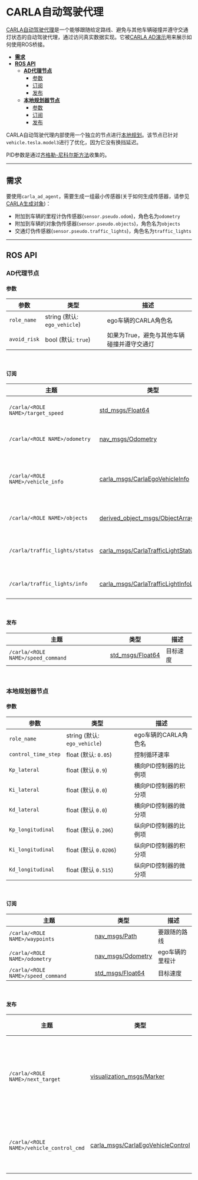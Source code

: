 # CARLA自动驾驶代理

[CARLA自动驾驶代理](https://github.com/carla-simulator/ros-bridge/tree/master/carla_ad_agent)是一个能够跟随给定路线、避免与其他车辆碰撞并遵守交通灯状态的自动驾驶代理，通过访问真实数据实现。它被[CARLA AD演示](carla_ad_demo.md)用来展示如何使用ROS桥接。

- [__需求__](#需求)
- [__ROS API__](#ros-api)
    - [__AD代理节点__](#ad代理节点)
        - [参数](#参数)
        - [订阅](#订阅)
        - [发布](#发布)
    - [__本地规划器节点__](#本地规划器节点)
        - [参数](#参数)
        - [订阅](#订阅)
        - [发布](#发布)

CARLA自动驾驶代理内部使用一个独立的节点进行[本地规划](https://github.com/carla-simulator/ros-bridge/blob/ros2/carla_ad_agent/src/carla_ad_agent/local_planner.py)。该节点已针对`vehicle.tesla.model3`进行了优化，因为它没有换挡延迟。

PID参数是通过[齐格勒-尼科尔斯方法](https://en.wikipedia.org/wiki/Ziegler%E2%80%93Nichols_method)收集的。

---

## 需求

要使用`carla_ad_agent`，需要生成一组最小传感器(关于如何生成传感器，请参见[CARLA生成对象](carla_spawn_objects_cn.md))：

- 附加到车辆的里程计伪传感器(`sensor.pseudo.odom`)，角色名为`odometry`
- 附加到车辆的对象伪传感器(`sensor.pseudo.objects`)，角色名为`objects`
- 交通灯伪传感器(`sensor.pseudo.traffic_lights`)，角色名为`traffic_lights`

---

## ROS API

### AD代理节点

#### 参数

| 参数 | 类型 | 描述 |
|-----------|------|-------------|
| `role_name` | string (默认: `ego_vehicle`) | ego车辆的CARLA角色名 |
| `avoid_risk` | bool (默认: `true`) | 如果为True，避免与其他车辆碰撞并遵守交通灯 |

<br>

#### 订阅

| 主题 | 类型 | 描述 |
|-------|------|-------------|
| `/carla/<ROLE NAME>/target_speed` | [std_msgs/Float64](https://docs.ros.org/en/api/std_msgs/html/msg/Float64.html) | ego车辆的目标速度 |
| `/carla/<ROLE NAME>/odometry` | [nav_msgs/Odometry](https://docs.ros.org/en/api/nav_msgs/html/msg/Odometry.html) | ego车辆的里程计 |
| `/carla/<ROLE NAME>/vehicle_info` | [carla_msgs/CarlaEgoVehicleInfo](ros_msgs.md#carlaegovehicleinfomsg) | 识别ego车辆的CARLA actor ID |
| `/carla/<ROLE NAME>/objects` | [derived_object_msgs/ObjectArray](https://docs.ros.org/en/melodic/api/derived_object_msgs/html/msg/ObjectArray.html) | 其他actor的信息 |
| `/carla/traffic_lights/status` | [carla_msgs/CarlaTrafficLightStatusList](ros_msgs.md#carlatrafficlightstatuslistmsg) | 获取交通灯的当前状态 |
| `/carla/traffic_lights/info` | [carla_msgs/CarlaTrafficLightInfoList](ros_msgs.md#carlatrafficlightinfolistmsg) | 获取交通灯信息 |

<br>

#### 发布

| 主题 | 类型 | 描述 |
|-------|------|-------------|
| `/carla/<ROLE NAME>/speed_command` | [std_msgs/Float64](https://docs.ros.org/en/api/std_msgs/html/msg/Float64.html) | 目标速度 |

<br>

### 本地规划器节点

#### 参数

| 参数 | 类型 | 描述 |
|-----------|------|-------------|
| `role_name` | string (默认: `ego_vehicle`) | ego车辆的CARLA角色名 |
| `control_time_step` | float (默认: `0.05`) | 控制循环速率 |
| `Kp_lateral` | float (默认 `0.9`) | 横向PID控制器的比例项 |
| `Ki_lateral` | float (默认 `0.0`) | 横向PID控制器的积分项 |
| `Kd_lateral` | float (默认 `0.0`) | 横向PID控制器的微分项 |
| `Kp_longitudinal` | float (默认 `0.206`) | 纵向PID控制器的比例项 |
| `Ki_longitudinal` | float (默认 `0.0206`) | 纵向PID控制器的积分项 |
| `Kd_longitudinal` | float (默认 `0.515`) | 纵向PID控制器的微分项 |

<br>

#### 订阅

| 主题 | 类型 | 描述 |
|-------|------|-------------|
| `/carla/<ROLE NAME>/waypoints` | [nav_msgs/Path](https://docs.ros.org/en/api/nav_msgs/html/msg/Path.html) | 要跟随的路线 |
| `/carla/<ROLE NAME>/odometry` | [nav_msgs/Odometry](https://docs.ros.org/en/api/nav_msgs/html/msg/Odometry.html) | ego车辆的里程计 |
| `/carla/<ROLE NAME>/speed_command` | [std_msgs/Float64](https://docs.ros.org/en/api/std_msgs/html/msg/Float64.html) | 目标速度 |

<br>

#### 发布

| 主题 | 类型 | 描述 |
|-------|------|-------------|
| `/carla/<ROLE NAME>/next_target` | [visualization_msgs/Marker](http://docs.ros.org/en/api/visualization_msgs/html/msg/Marker.html) | 下一个目标姿态标记 |
| `/carla/<ROLE NAME>/vehicle_control_cmd` | [carla_msgs/CarlaEgoVehicleControl](ros_msgs.md#carlaegovehiclecontrolmsg) | 车辆控制命令 |

<br>

